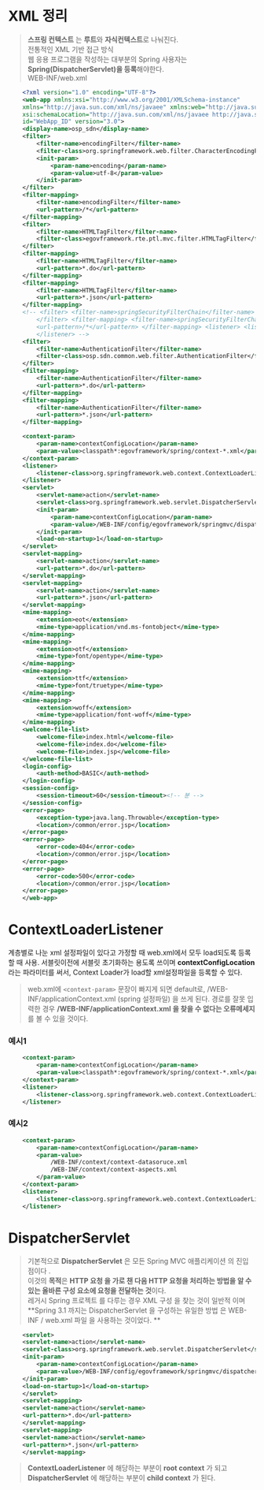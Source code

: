 # XML 정리

 > **스프링 컨텍스트** 는 **루트**와 **자식컨텍스트**로 나눠진다.  
 > 전통적인 XML 기반 접근 방식  
 > 웹 응용 프로그램을 작성하는 대부분의 Spring 사용자는 **Spring(DispatcherServlet)을 등록**해야한다.  
 > WEB-INF/web.xml  
~~~xml
    <?xml version="1.0" encoding="UTF-8"?>
    <web-app xmlns:xsi="http://www.w3.org/2001/XMLSchema-instance"
	xmlns="http://java.sun.com/xml/ns/javaee" xmlns:web="http://java.sun.com/xml/ns/javaee"
	xsi:schemaLocation="http://java.sun.com/xml/ns/javaee http://java.sun.com/xml/ns/javaee/web-app_3_0.xsd"
	id="WebApp_ID" version="3.0">
	<display-name>osp_sdn</display-name>
	<filter>
		<filter-name>encodingFilter</filter-name>
		<filter-class>org.springframework.web.filter.CharacterEncodingFilter</filter-class>
		<init-param>
			<param-name>encoding</param-name>
			<param-value>utf-8</param-value>
		</init-param>
	</filter>
	<filter-mapping>
		<filter-name>encodingFilter</filter-name>
		<url-pattern>/*</url-pattern>
	</filter-mapping>
	<filter>
		<filter-name>HTMLTagFilter</filter-name>
		<filter-class>egovframework.rte.ptl.mvc.filter.HTMLTagFilter</filter-class>
	</filter>
	<filter-mapping>
		<filter-name>HTMLTagFilter</filter-name>
		<url-pattern>*.do</url-pattern>
	</filter-mapping>
	<filter-mapping>
		<filter-name>HTMLTagFilter</filter-name>
		<url-pattern>*.json</url-pattern>
	</filter-mapping>
	<!-- <filter> <filter-name>springSecurityFilterChain</filter-name> <filter-class>org.springframework.web.filter.DelegatingFilterProxy</filter-class> 
		</filter> <filter-mapping> <filter-name>springSecurityFilterChain</filter-name> 
		<url-pattern>/*</url-pattern> </filter-mapping> <listener> <listener-class>org.springframework.security.web.session.HttpSessionEventPublisher</listener-class> 
		</listener> -->
	<filter>
		<filter-name>AuthenticationFilter</filter-name>
		<filter-class>osp.sdn.common.web.filter.AuthenticationFilter</filter-class>
	</filter>
	<filter-mapping>
		<filter-name>AuthenticationFilter</filter-name>
		<url-pattern>*.do</url-pattern>
	</filter-mapping>
	<filter-mapping>
		<filter-name>AuthenticationFilter</filter-name>
		<url-pattern>*.json</url-pattern>
	</filter-mapping>

	<context-param>
		<param-name>contextConfigLocation</param-name>
		<param-value>classpath*:egovframework/spring/context-*.xml</param-value>
	</context-param>
	<listener>
		<listener-class>org.springframework.web.context.ContextLoaderListener</listener-class>
	</listener>
	<servlet>
		<servlet-name>action</servlet-name>
		<servlet-class>org.springframework.web.servlet.DispatcherServlet</servlet-class>
		<init-param>
			<param-name>contextConfigLocation</param-name>
			<param-value>/WEB-INF/config/egovframework/springmvc/dispatcher-servlet.xml</param-value>
		</init-param>
		<load-on-startup>1</load-on-startup>
	</servlet>
	<servlet-mapping>
		<servlet-name>action</servlet-name>
		<url-pattern>*.do</url-pattern>
	</servlet-mapping>
	<servlet-mapping>
		<servlet-name>action</servlet-name>
		<url-pattern>*.json</url-pattern>
	</servlet-mapping>
	<mime-mapping>
		<extension>eot</extension>
		<mime-type>application/vnd.ms-fontobject</mime-type>
	</mime-mapping>
	<mime-mapping>
		<extension>otf</extension>
		<mime-type>font/opentype</mime-type>
	</mime-mapping>
	<mime-mapping>
		<extension>ttf</extension>
		<mime-type>font/truetype</mime-type>
	</mime-mapping>
	<mime-mapping>
		<extension>woff</extension>
		<mime-type>application/font-woff</mime-type>
	</mime-mapping>
	<welcome-file-list>
		<welcome-file>index.html</welcome-file>
		<welcome-file>index.do</welcome-file>
		<welcome-file>index.jsp</welcome-file>
	</welcome-file-list>
	<login-config>
		<auth-method>BASIC</auth-method>
	</login-config>
	<session-config>
		<session-timeout>60</session-timeout><!-- 분 -->
	</session-config>
	<error-page>
		<exception-type>java.lang.Throwable</exception-type>
		<location>/common/error.jsp</location>
	</error-page>
	<error-page>
		<error-code>404</error-code>
		<location>/common/error.jsp</location>
	</error-page>
	<error-page>
		<error-code>500</error-code>
		<location>/common/error.jsp</location>
	</error-page>
    </web-app>
~~~ 

# ContextLoaderListener
계층별로 나눈 xml 설정파일이 있다고 가정할 때 web.xml에서 모두 load되도록 등록할 때 사용.
서블릿이전에 서블릿 초기화하는 용도록 쓰이며 **contextConfigLocation** 라는 파라미터를 써서, 
Context Loader가 load할 xml설정파일을 등록할 수 있다.

 > web.xml에 `<context-param>` 문장이 빠지게 되면 default로,
 > /WEB-INF/applicationContext.xml (spring 설정파일) 을 쓰게 된다.
 > 경로를 잘못 입력한 경우 **/WEB-INF/applicationContext.xml 을 찾을 수 없다는 오류메세지**를 볼 수 있을 것이다.
 
 ### 예시1
~~~xml
 	<context-param>
		<param-name>contextConfigLocation</param-name>
		<param-value>classpath*:egovframework/spring/context-*.xml</param-value>
	</context-param>
	<listener>
		<listener-class>org.springframework.web.context.ContextLoaderListener</listener-class>
	</listener>
~~~	
### 예시2
~~~xml
 	<context-param>
		<param-name>contextConfigLocation</param-name>
		<param-value>
			/WEB-INF/context/context-datasoruce.xml
			/WEB-INF/context/context-aspects.xml
		</param-value>
	</context-param>
	<listener>
		<listener-class>org.springframework.web.context.ContextLoaderListener</listener-class>
	</listener>
~~~
# DispatcherServlet

 > 기본적으로 **DispatcherServlet** 은 모든 Spring MVC 애플리케이션 의 진입 점이다 .   
 > 이것의 **목적**은 **HTTP 요청 을 가로 챈 다음 HTTP 요청을 처리하는 방법을 알 수있는 올바른 구성 요소에 요청을 전달하는 것**이다.  
 > 레거시 Spring 프로젝트 를 다루는 경우 XML 구성 을 찾는 것이 일반적 이며   
 > **Spring 3.1 까지는 DispatcherServlet 을 구성하는 유일한 방법  은 WEB-INF / web.xml 파일 을 사용하는 것이었다. ** 
~~~xml
    <servlet>
	<servlet-name>action</servlet-name>
	<servlet-class>org.springframework.web.servlet.DispatcherServlet</servlet-class>
	<init-param>
		<param-name>contextConfigLocation</param-name>
		<param-value>/WEB-INF/config/egovframework/springmvc/dispatcher-servlet.xml</param-value>
	</init-param>
	<load-on-startup>1</load-on-startup>
    </servlet>
    <servlet-mapping>
	<servlet-name>action</servlet-name>
	<url-pattern>*.do</url-pattern>
    </servlet-mapping>
    <servlet-mapping>
	<servlet-name>action</servlet-name>
	<url-pattern>*.json</url-pattern>
    </servlet-mapping>
~~~	
> **ContextLoaderListener** 에 해당하는 부분이 **root context** 가 되고  
> **DispatcherServlet** 에 해당하는 부분이 **child context** 가 된다.
